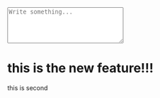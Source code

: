<textarea name="message" rows="5" cols="30" placeholder="Write something..."></textarea>


# this is the new feature!!!
this is second
